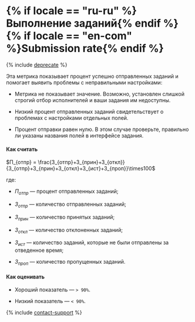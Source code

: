 # {% if locale == "ru-ru" %}Выполнение заданий{% endif %}{% if locale == "en-com" %}Submission rate{% endif %}

{% include [deprecate](../../../_includes/deprecate.md) %}

Эта метрика показывает процент успешно отправленных заданий и помогает выявить проблемы с неправильными настройками:

- Метрика не показывает значение. Возможно, установлен слишкой строгий отбор исполнителей и ваши задания им недоступны.

- Низкий процент отправленных заданий свидетельствует о проблемах с настройками отдельных полей.

- Процент отправки равен нулю. В этом случае проверьте, правильно ли указаны названия полей в интерфейсе задания.

#### Как считать

$П_{отпр} = \frac{З_{отпр}+З_{прин}+З_{откл}}{З_{отпр}+З_{прин}+З_{откл}+З_{ист}+З_{проп}}\times100$

где:

- $П_{отпр}$ — процент отправленных заданий;

- $З_{отпр}$ — количество отправленных заданий;

- $З_{прин}$ — количество принятых заданий;

- $З_{откл}$ — количество отклоненных заданий;

- $З_{ист}$ — количество заданий, которые не были отправлены за отведенное время;

- $З_{проп}$ — количество пропущенных заданий.

#### Как оценивать

- Хороший показатель — `> 90%`.

- Низкий показатель — `< 90%`.

{% include [contact-support](../../_includes/contact-support.md) %}